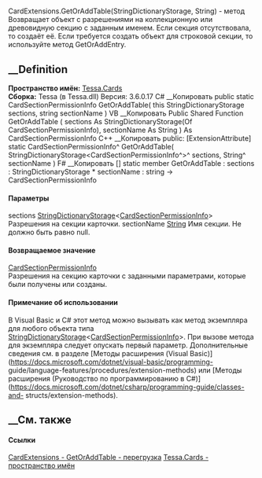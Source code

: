#
CardExtensions.GetOrAddTable(StringDictionaryStorage<CardSectionPermissionInfo>,
String) - метод
Возвращает объект с разрешениями на коллекционную или древовидную секцию с
заданным именем. Если секция отсутствовала, то создаёт её. Если требуется
создать объект для строковой секции, то используйте метод GetOrAddEntry.
## __Definition
 **Пространство имён:** [Tessa.Cards](N_Tessa_Cards.htm)  
 **Сборка:** Tessa (в Tessa.dll) Версия: 3.6.0.17
C# __Копировать
     public static CardSectionPermissionInfo GetOrAddTable(
    	this StringDictionaryStorage<CardSectionPermissionInfo> sections,
    	string sectionName
    )
VB __Копировать
    <ExtensionAttribute>
    Public Shared Function GetOrAddTable ( 
    	sections As StringDictionaryStorage(Of CardSectionPermissionInfo),
    	sectionName As String
    ) As CardSectionPermissionInfo
C++ __Копировать
     public:
    [ExtensionAttribute]
    static CardSectionPermissionInfo^ GetOrAddTable(
    	StringDictionaryStorage<CardSectionPermissionInfo^>^ sections, 
    	String^ sectionName
    )
F# __Копировать
     [<ExtensionAttribute>]
    static member GetOrAddTable : 
            sections : StringDictionaryStorage<CardSectionPermissionInfo> * 
            sectionName : string -> CardSectionPermissionInfo 
#### Параметры
sections
[StringDictionaryStorage](T_Tessa_Platform_Storage_StringDictionaryStorage_1.htm)<[CardSectionPermissionInfo](T_Tessa_Cards_CardSectionPermissionInfo.htm)>
    Разрешения на секции карточки.
sectionName [String](https://learn.microsoft.com/dotnet/api/system.string)
    Имя секции. Не должно быть равно null.
#### Возвращаемое значение
[CardSectionPermissionInfo](T_Tessa_Cards_CardSectionPermissionInfo.htm)  
Разрешения на секцию карточки с заданными параметрами, которые были получены
или созданы.
#### Примечание об использовании
В Visual Basic и C# этот метод можно вызывать как метод экземпляра для любого
объекта типа
[StringDictionaryStorage](T_Tessa_Platform_Storage_StringDictionaryStorage_1.htm)<[CardSectionPermissionInfo](T_Tessa_Cards_CardSectionPermissionInfo.htm)>.
При вызове метода для экземпляра следует опускать первый параметр.
Дополнительные сведения см. в разделе [Методы расширения (Visual
Basic)](https://docs.microsoft.com/dotnet/visual-basic/programming-
guide/language-features/procedures/extension-methods) или [Методы расширения
(Руководство по программированию в
C#)](https://docs.microsoft.com/dotnet/csharp/programming-guide/classes-and-
structs/extension-methods).
##  __См. также
#### Ссылки
[CardExtensions - ](T_Tessa_Cards_CardExtensions.htm)
[GetOrAddTable -
перегрузка](Overload_Tessa_Cards_CardExtensions_GetOrAddTable.htm)
[Tessa.Cards - пространство имён](N_Tessa_Cards.htm)
